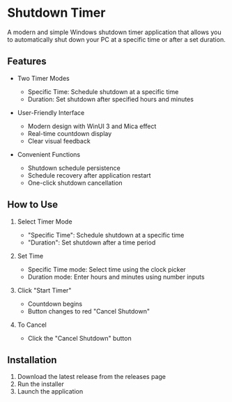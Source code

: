 # Shutdown Timer

A modern and simple Windows shutdown timer application that allows you to automatically shut down your PC at a specific time or after a set duration.

## Features

- Two Timer Modes
  - Specific Time: Schedule shutdown at a specific time
  - Duration: Set shutdown after specified hours and minutes

- User-Friendly Interface
  - Modern design with WinUI 3 and Mica effect
  - Real-time countdown display
  - Clear visual feedback

- Convenient Functions
  - Shutdown schedule persistence
  - Schedule recovery after application restart
  - One-click shutdown cancellation

## How to Use

1. Select Timer Mode
   - "Specific Time": Schedule shutdown at a specific time
   - "Duration": Set shutdown after a time period

2. Set Time
   - Specific Time mode: Select time using the clock picker
   - Duration mode: Enter hours and minutes using number inputs

3. Click "Start Timer"
   - Countdown begins
   - Button changes to red "Cancel Shutdown"

4. To Cancel
   - Click the "Cancel Shutdown" button

## Installation

1. Download the latest release from the releases page
2. Run the installer
3. Launch the application
